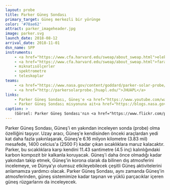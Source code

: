 ```yaml
---
layout: probe
title: Parker Güneş Sondası
primary_target: Güneş merkezli bir yörünge
color: '#78ae62'
attract: parker_imageheader.jpg
image: parker.svg
launch_date: 2018-08-12
arrival_date: 2018-11-01
dsn_name: SPP
instruments:
    - <a href="https://www.cfa.harvard.edu/sweap/about_sweap.html">elektrostatik analizörü</a>
    - <a href="https://www.cfa.harvard.edu/sweap/about_sweap.html">faraday bardağı</a>
    - mıknatısölçerler
    - spektrometre
    - teleskoplar
teams:
    - <a href="https://www.nasa.gov/content/goddard/parker-solar-probe/">NASA</a>
    - <a href="http://parkersolarprobe.jhuapl.edu/">JHUAPL</a>
links:
    - Parker Güneş Sondası, Güneş'e <a href="https://www.youtube.com/watch?v=TN6rZF5dSRg">erimeden nasıl yaklaşacak?</a>
    - Parker Güneş Sondası misyonuna ait<a href="https://blogs.nasa.gov/parkersolarprobe/">blog sayfası</a>
caption: >
    (Görsel: Parker Güneş Sondası'nın <a href="https://www.flickr.com/photos/nasahqphoto/42184535980/in/album-72157694237748940/">fırlatılışı</a>, NASA/Bill Ingalls)
---
```


Parker Güneş Sondası, Güneş'i en yakından inceleyen sonda (probe) olma özelliğini taşıyor. Uzay aracı, Güneş'e kendisinden önceki araçlardan yedi kat daha fazla yakınlaşarak, Güneş'e 6.16 milyon kilometre (3.83 mil) mesafede, 1400 celcius'a (2500 F) kadar çıkan sıcaklıklara maruz kalacaktır. Parker, bu sıcaklıklara karşı kendini 11.43 santimetre (4.5 inç) kalınlığındaki karbon kompozit bir kalkanla koruyacak. Güneş'i daha önce olmadığı kadar yakından takip etmek, Güneş'in korona olarak da bilinen dış atmosferini incelemeye, ve Dünya'yı olumsuz etkileyebilecek çeşitli Güneş aktivitelerini anlamamıza yardımcı olacak. Parker Güneş Sondası, aynı zamanda Güneş'in atmosferinden, güneş sistemimize kadar taşınan ve yüklü parçacıklar içeren güneş rüzgarlarını da inceleyecek.
